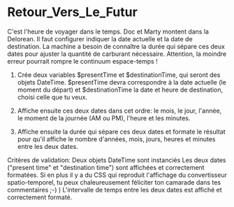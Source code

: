 # Retour_Vers_Le_Futur

C'est l'heure de voyager dans le temps. Doc et Marty montent dans la Delorean. Il faut configurer indiquer la date actuelle et la date de destination. La machine a besoin de connaître la durée qui sépare ces deux dates pour ajuster la quantité de carburant nécessaire. Attention, la moindre erreur pourrait rompre le continuum espace-temps !

1. Crée deux variables $presentTime et $destinationTime, qui seront des objets DateTime. $presentTime devra correspondre à la date actuelle (le moment du départ) et $destinationTime la date et heure de destination, choisi celle que tu veux.

2. Affiche ensuite ces deux dates dans cet ordre: le mois, le jour, l'année, le moment de la journée (AM ou PM), l'heure et les minutes.

3. Affiche ensuite la durée qui sépare ces deux dates et formate le résultat pour qu'il affiche le nombre d'années, mois, jours, heures et minutes entre les deux dates.

Critères de validation:
Deux objets DateTime sont instanciés
Les deux dates ("present time" et "destination time") sont affichées et correctement formatées. Si en plus il y a du CSS qui reproduit l'affichage du convertisseur spatio-temporel, tu peux chaleureusement féliciter ton camarade dans tes commentaires ;-) )
L'intervalle de temps entre les deux dates est affiché et correctement formaté.
